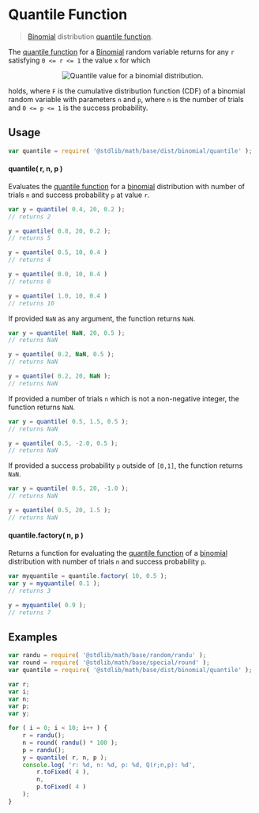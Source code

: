 Quantile Function
===

> [Binomial][binomial] distribution [quantile function][quantile-function].

<!-- <intro> -->

The [quantile function][quantile-function] for a [Binomial][binomial] random variable returns for any `r` satisfying `0 <= r <= 1` the value `x` for which

<!-- <equation class="equation" label="eq:quantile_function" align="center" raw="F(x-1;n,p) < r \le F(x;n,p)" alt="Quantile value for a binomial distribution."> -->

<div class="equation" align="center" data-raw-text="F(x-1;n,p) < r \le F(x;n,p)" data-equation="eq:quantile_function">
    <img src="" alt="Quantile value for a binomial distribution.">
    <br>
</div>

<!-- </equation> -->

holds, where `F` is the cumulative distribution function (CDF) of a binomial random variable with parameters `n` and `p`, where `n` is the number of trials and `0 <= p <= 1` is the success probability.

<!-- </intro> -->

<!-- <usage> -->

## Usage
``` javascript
var quantile = require( '@stdlib/math/base/dist/binomial/quantile' );
```

#### quantile( r, n, p )

Evaluates the [quantile function][quantile-function] for a [binomial][binomial] distribution with number of trials `n` and success probability `p` at value `r`.

``` javascript
var y = quantile( 0.4, 20, 0.2 );
// returns 2

y = quantile( 0.8, 20, 0.2 );
// returns 5

y = quantile( 0.5, 10, 0.4 )
// returns 4

y = quantile( 0.0, 10, 0.4 )
// returns 0

y = quantile( 1.0, 10, 0.4 )
// returns 10
```

If provided `NaN` as any argument, the function returns `NaN`.

``` javascript
var y = quantile( NaN, 20, 0.5 );
// returns NaN

y = quantile( 0.2, NaN, 0.5 );
// returns NaN

y = quantile( 0.2, 20, NaN );
// returns NaN
```

If provided a number of trials `n` which is not a non-negative integer, the function returns `NaN`.

``` javascript
var y = quantile( 0.5, 1.5, 0.5 );
// returns NaN

y = quantile( 0.5, -2.0, 0.5 );
// returns NaN
```

If provided a success probability `p` outside of `[0,1]`, the function returns `NaN`.

``` javascript
var y = quantile( 0.5, 20, -1.0 );
// returns NaN

y = quantile( 0.5, 20, 1.5 );
// returns NaN
```

#### quantile.factory( n, p )

Returns a function for evaluating the [quantile function][quantile-function] of a [binomial][binomial] distribution with number of trials `n` and success probability `p`.

``` javascript
var myquantile = quantile.factory( 10, 0.5 );
var y = myquantile( 0.1 );
// returns 3

y = myquantile( 0.9 );
// returns 7
```

<!-- </usage> -->

<!-- <examples> -->

## Examples

``` javascript
var randu = require( '@stdlib/math/base/random/randu' );
var round = require( '@stdlib/math/base/special/round' );
var quantile = require( '@stdlib/math/base/dist/binomial/quantile' );

var r;
var i;
var n;
var p;
var y;

for ( i = 0; i < 10; i++ ) {
    r = randu();
    n = round( randu() * 100 );
    p = randu();
    y = quantile( r, n, p );
    console.log( 'r: %d, n: %d, p: %d, Q(r;n,p): %d',
        r.toFixed( 4 ),
        n,
        p.toFixed( 4 )
    );
}
```

<!-- </examples> -->


<!-- <links> -->

[binomial]: https://en.wikipedia.org/wiki/Binomial_distribution
[quantile-function]: https://en.wikipedia.org/wiki/Quantile_function

<!-- </links> -->
